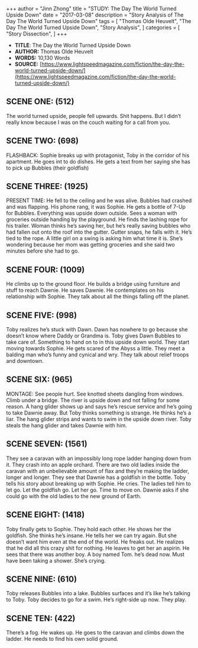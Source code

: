 +++
author = "Jinn Zhong"
title = "STUDY: The Day The World Turned Upside Down"
date = "2017-03-08"
description = "Story Analysis of The Day The World Turned Upside Down"
tags = [
    "Thomas Olde Heuvelt",
    "The Day The World Turned Upside Down",
    "Story Analysis",
]
categories = [
    "Story Dissection",
]
+++
* **TITLE**: The Day the World Turned Upside Down
* **AUTHOR:** Thomas Olde Heuvelt
* **WORDS:** 10,130 Words
* **SOURCE:** [https://www.lightspeedmagazine.com/fiction/the-day-the-world-turned-upside-down/](https://www.lightspeedmagazine.com/fiction/the-day-the-world-turned-upside-down/)

## SCENE ONE: (512)
The world turned upside, people fell upwards. Shit happens. But I didn’t really know because I was on the couch waiting for a call from you.

## SCENE TWO: (698)
FLASHBACK: Sophie breaks up with protagonist, Toby in the corridor of his apartment. He goes int to do dishes. He gets a text from her saying she has to pick up Bubbles (their goldfish)

## SCENE THREE: (1925)
PRESENT TIME: He fell to the ceiling and he was alive. Bubbles had crashed and was flapping. His phone rang, it was Sophie. He gets a bottle of 7-Up for Bubbles. Everything was upside down outside. Sees a woman with groceries outside handing by the playground. He finds the lashing rope for his trailer. Woman thinks he’s saving her, but he’s really saving bubbles who had fallen out onto the roof into the gutter. Gutter snaps, he falls with it. He’s tied to the rope. A little girl on a swing is asking him what time it is. She’s wondering because her mom was getting groceries and she said two minutes before she had to go.

## SCENE FOUR: (1009)
He climbs up to the ground floor. He builds a bridge using furniture and stuff to reach Dawnie. He saves Dawnie. He contemplates on his relationship with Sophie. They talk about all the things falling off the planet.

## SCENE FIVE: (998)
Toby realizes he’s stuck with Dawn. Dawn has nowhere to go because she doesn’t know where Daddy or Grandma is. Toby gives Dawn Bubbles to take care of. Something to hand on to in this upside down world. They start moving towards Sophie. He gets scared of the Abyss a little. They meet a balding man who’s funny and cynical and wry. They talk about relief troops and downtown.

## SCENE SIX: (965)
MONTAGE: See people hurt. See knotted sheets dangling from windows. Climb under a bridge. The river is upside down and not falling for some reason. A hang glider shows up and says he’s rescue service and he’s going to take Dawnie away. But Toby thinks something is strange. He thinks he’s a liar. The hang glider strips and wants  to swim in the upside down river. Toby steals the hang glider and takes Dawnie with him.

## SCENE SEVEN: (1561)
They see a caravan with an impossibly long rope ladder hanging down from it. They crash into an apple orchard. There are two old ladies inside the caravan with an unbelievable amount of flax and they’re making the ladder, longer and longer.  They see that Dawnie has a goldfish in the bottle. Toby tells his story about breaking up with Sophie. He cries. The ladies tell him to let go. Let the goldfish go. Let her go. Time to move on. Dawnie asks if she could go with the old ladies to the new ground of Earth.

## SCENE EIGHT: (1418)
Toby finally gets to Sophie. They hold each other. He shows her the goldfish. She thinks he’s insane. He tells her we can try again. But she doesn’t want him even at the end of the world. He freaks out. He realizes that he did all this crazy shit for nothing. He leaves to get her an aspirin. He sees that there was another boy. A boy named Tom. he’s dead now. Must have been taking a shower. She’s crying.

## SCENE NINE: (610)
Toby releases Bubbles into a lake. Bubbles surfaces and it’s like he’s talking to Toby. Toby decides to go for a swim. He’s right-side up now. They play.

## SCENE TEN: (422)
There’s a fog. He wakes up. He goes to the caravan and climbs down the ladder. He needs to find his own solid ground.
